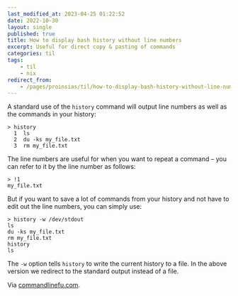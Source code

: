 ```yaml
---
last_modified_at: 2023-04-25 01:22:52
date: 2022-10-30
layout: single
published: true
title: How to display bash history without line numbers
excerpt: Useful for direct copy & pasting of commands
categories: til
tags:
    - til
    - nix
redirect_from:
    - /pages/proinsias/til/how-to-display-bash-history-without-line-numbers
---
```


A standard use of the `history` command will output line numbers as well as the commands in your history:

```shell
> history
  1  ls
  2  du -ks my_file.txt
  3  rm my_file.txt
```

The line numbers are useful for when you want to repeat a command – you can refer to it by the line number as follows:

```shell
> !1
my_file.txt
```

But if you want to save a lot of commands from your history and not have to edit out the line numbers, you can simply use:

```shell
> history -w /dev/stdout
ls
du -ks my_file.txt
rm my_file.txt
history
ls
```

The `-w` option tells `history` to write the current history to a file. In the above version we redirect to the standard output instead of a file.

Via [commandlinefu.com](https://www.commandlinefu.com/commands/view/27907/how-to-display-bash-history-without-line-numbers).
